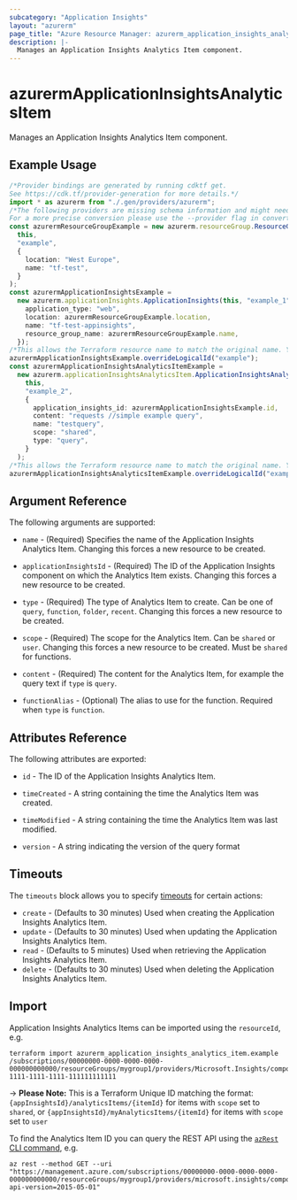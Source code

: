 ```yaml
---
subcategory: "Application Insights"
layout: "azurerm"
page_title: "Azure Resource Manager: azurerm_application_insights_analytics_item"
description: |-
  Manages an Application Insights Analytics Item component.
---
```


# azurermApplicationInsightsAnalyticsItem

Manages an Application Insights Analytics Item component.

## Example Usage

```typescript
/*Provider bindings are generated by running cdktf get.
See https://cdk.tf/provider-generation for more details.*/
import * as azurerm from "./.gen/providers/azurerm";
/*The following providers are missing schema information and might need manual adjustments to synthesize correctly: azurerm.
For a more precise conversion please use the --provider flag in convert.*/
const azurermResourceGroupExample = new azurerm.resourceGroup.ResourceGroup(
  this,
  "example",
  {
    location: "West Europe",
    name: "tf-test",
  }
);
const azurermApplicationInsightsExample =
  new azurerm.applicationInsights.ApplicationInsights(this, "example_1", {
    application_type: "web",
    location: azurermResourceGroupExample.location,
    name: "tf-test-appinsights",
    resource_group_name: azurermResourceGroupExample.name,
  });
/*This allows the Terraform resource name to match the original name. You can remove the call if you don't need them to match.*/
azurermApplicationInsightsExample.overrideLogicalId("example");
const azurermApplicationInsightsAnalyticsItemExample =
  new azurerm.applicationInsightsAnalyticsItem.ApplicationInsightsAnalyticsItem(
    this,
    "example_2",
    {
      application_insights_id: azurermApplicationInsightsExample.id,
      content: "requests //simple example query",
      name: "testquery",
      scope: "shared",
      type: "query",
    }
  );
/*This allows the Terraform resource name to match the original name. You can remove the call if you don't need them to match.*/
azurermApplicationInsightsAnalyticsItemExample.overrideLogicalId("example");

```

## Argument Reference

The following arguments are supported:

*   `name` - (Required) Specifies the name of the Application Insights Analytics Item. Changing this forces a new resource to be created.

*   `applicationInsightsId` - (Required) The ID of the Application Insights component on which the Analytics Item exists. Changing this forces a new resource to be created.

*   `type` - (Required) The type of Analytics Item to create. Can be one of `query`, `function`, `folder`, `recent`. Changing this forces a new resource to be created.

*   `scope` - (Required) The scope for the Analytics Item. Can be `shared` or `user`. Changing this forces a new resource to be created. Must be `shared` for functions.

*   `content` - (Required) The content for the Analytics Item, for example the query text if `type` is `query`.

*   `functionAlias` - (Optional) The alias to use for the function. Required when `type` is `function`.

## Attributes Reference

The following attributes are exported:

*   `id` - The ID of the Application Insights Analytics Item.

*   `timeCreated` - A string containing the time the Analytics Item was created.

*   `timeModified` - A string containing the time the Analytics Item was last modified.

*   `version` - A string indicating the version of the query format

## Timeouts

The `timeouts` block allows you to specify [timeouts](https://www.terraform.io/language/resources/syntax#operation-timeouts) for certain actions:

* `create` - (Defaults to 30 minutes) Used when creating the Application Insights Analytics Item.
* `update` - (Defaults to 30 minutes) Used when updating the Application Insights Analytics Item.
* `read` - (Defaults to 5 minutes) Used when retrieving the Application Insights Analytics Item.
* `delete` - (Defaults to 30 minutes) Used when deleting the Application Insights Analytics Item.

## Import

Application Insights Analytics Items can be imported using the `resourceId`, e.g.

```console
terraform import azurerm_application_insights_analytics_item.example /subscriptions/00000000-0000-0000-0000-000000000000/resourceGroups/mygroup1/providers/Microsoft.Insights/components/mycomponent1/analyticsItems/11111111-1111-1111-1111-111111111111
```

\-> **Please Note:** This is a Terraform Unique ID matching the format: `{appInsightsId}/analyticsItems/{itemId}` for items with `scope` set to `shared`, or  `{appInsightsId}/myAnalyticsItems/{itemId}` for items with `scope` set to `user`

To find the Analytics Item ID you can query the REST API using the [`azRest` CLI command](https://docs.microsoft.com/cli/azure/reference-index?view=azure-cli-latest#az-rest), e.g.

```console
az rest --method GET --uri "https://management.azure.com/subscriptions/00000000-0000-0000-0000-000000000000/resourceGroups/mygroup1/providers/microsoft.insights/components/appinsightstest/analyticsItems?api-version=2015-05-01"
```
